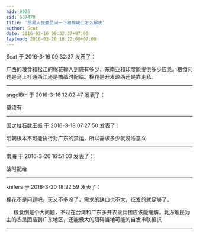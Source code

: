 ```yaml
---
aid: 9025
zid: 637470
title: '贸易人民委员问一下粮棉缺口怎么解决'
author: Scat
date: 2016-03-16 09:32:37+07:00
lastmod: 2016-03-20 18:22:00+07:00
---
```


Scat 于 2016-3-16 09:32:37 发表了：

广西的粮食和松江的棉花输入到底有多少，东南亚和印度能提供多少应急。粮食问题是马上打通西江还是搞战时配给。棉花是开发琼西还是靠走私。

---------

angel8th 于 2016-3-16 12:02:47 发表了：

莫须有

---------

国之柱石数王振 于 2016-3-18 07:27:50 发表了：

明朝根本不可能执行对广东的禁运，所以需求多少就没啥意义

---------

南海 于 2016-3-20 16:51:03 发表了：

战时配给

---------

knifers 于 2016-3-20 18:22:59 发表了：

棉花不是问题吧。天又不多冷了，需求的缺口也不大，征发的就足够了。

     粮食倒是个大问题，不过在台湾和广东多开农垦兵团应该能缓解。北方难民为主的农垦团插到广东地区，还能极大的阻碍当地可能的自发串联抵抗

---------

